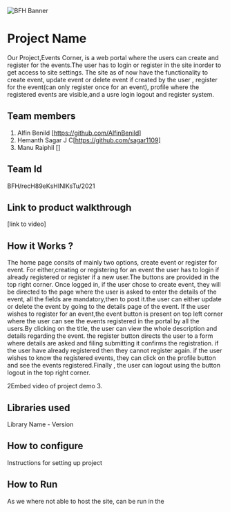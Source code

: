 ![BFH Banner](https://trello-attachments.s3.amazonaws.com/542e9c6316504d5797afbfb9/542e9c6316504d5797afbfc1/39dee8d993841943b5723510ce663233/Frame_19.png)
# Project Name
Our Project,Events Corner, is a web portal where the users can create and register for the events.The user has to login or register in the site inorder to get access to site settings. The site as of now have the functionality to create event, update event or delete event if created by the user , register for the event(can only register once for an event), profile where the registered events are visible,and a usre login logout and register system.  
## Team members
1. Alfin Benild [https://github.com/AlfinBenild]
2. Hemanth Sagar J C[https://github.com/sagar1109]
3. Manu Raiphil []
## Team Id
BFH/recH89eKsHINlKsTu/2021
## Link to product walkthrough
[link to video]
## How it Works ?
The home page consits of mainly two options, create event or register for event. For either,creating or registering for an event the user has to login if already registered or register if a new user.The buttons are provided in the top right corner. Once logged in, if the user chose to create event, they will be directed to the page where the user is asked to enter the details of the event, all the fields are mandatory,then to post it.the user can either update or delete the event by going to the details page of the event. If the user wishes to register for an event,the event button is present on top left corner where the user can see the events registered in the portal by all the users.By clicking on the title, the user can view the whole description and details regarding the event. the register button directs the user to a form where details are asked and filing submitting it confirms the registration. if the user have already registered then they cannot register again. if the user wishes to know the registered events, they can click on the profile button and see the events registered.Finally , the user can logout using the button logout in the top right corner. 

2Embed video of project demo
3. 
## Libraries used
Library Name - Version
## How to configure
Instructions for setting up project
## How to Run
As we where not able to host the site, can be run in the 
